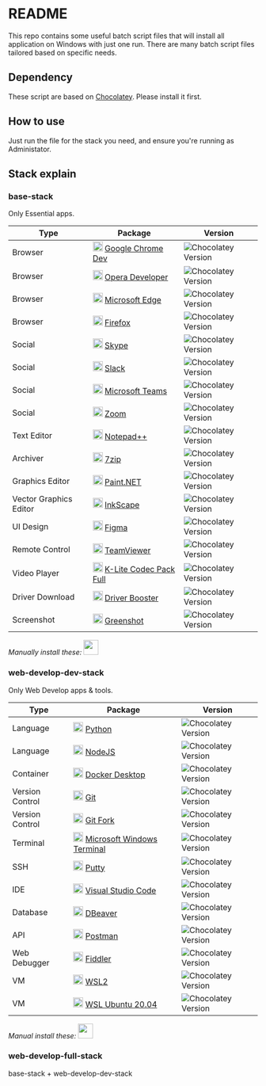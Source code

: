 # README
This repo contains some useful batch script files that will install all application on Windows with just one run. There are many batch script files tailored based on specific needs.

## Dependency
These script are based on [Chocolatey](https://chocolatey.org/). Please install it first.

## How to use
Just run the file for the stack you need, and ensure you're running as Administator.

## Stack explain
### base-stack
Only Essential apps.

| Type        | Package           | Version  |
| ------------- |-------------| -----|
| Browser | <img src="https://community.chocolatey.org/content/packageimages/GoogleChrome.Dev.27.0.1453.12.png" width="20"> [Google Chrome Dev](https://community.chocolatey.org/packages/GoogleChrome.Dev) | ![Chocolatey Version](https://img.shields.io/chocolatey/v/GoogleChrome.Dev) |
| Browser | <img src="https://community.chocolatey.org/content/packageimages/opera-developer.77.0.4051.0.png" width="20"> [Opera Developer](https://community.chocolatey.org/packages/opera-developer) | ![Chocolatey Version](https://img.shields.io/chocolatey/v/opera-developer) |
| Browser | <img src="https://community.chocolatey.org/content/packageimages/microsoft-edge.90.0.818.51.png" width="20"> [Microsoft Edge](https://community.chocolatey.org/packages/microsoft-edge) | ![Chocolatey Version](https://img.shields.io/chocolatey/v/microsoft-edge) |
| Browser | <img src="https://community.chocolatey.org/content/packageimages/Firefox.88.0.1.svg" width="20"> [Firefox](https://community.chocolatey.org/packages/Firefox) | ![Chocolatey Version](https://img.shields.io/chocolatey/v/firefox) |
| Social | <img src="https://community.chocolatey.org/content/packageimages/skype.8.71.0.49.png" width="20"> [Skype](https://community.chocolatey.org/packages/skype) | ![Chocolatey Version](https://img.shields.io/chocolatey/v/skype) |
| Social | <img src="https://community.chocolatey.org/content/packageimages/slack.4.16.1.png" width="20"> [Slack](https://community.chocolatey.org/packages/slack) | ![Chocolatey Version](https://img.shields.io/chocolatey/v/slack) |
| Social | <img src="https://community.chocolatey.org/content/packageimages/microsoft-teams.1.4.00.8872.png" width="20"> [Microsoft Teams](https://community.chocolatey.org/packages/microsoft-teams) | ![Chocolatey Version](https://img.shields.io/chocolatey/v/microsoft-teams) |
| Social | <img src="https://community.chocolatey.org/content/packageimages/zoom.5.6.5.823.png" width="20"> [Zoom](https://community.chocolatey.org/packages/zoom) | ![Chocolatey Version](https://img.shields.io/chocolatey/v/zoom) |
| Text Editor | <img src="https://community.chocolatey.org/content/packageimages/notepadplusplus.7.9.5.png" width="20"> [Notepad++](https://community.chocolatey.org/packages/notepadplusplus) | ![Chocolatey Version](https://img.shields.io/chocolatey/v/notepadplusplus) |
| Archiver | <img src="https://community.chocolatey.org/content/packageimages/7zip.19.0.svg" width="20"> [7zip](https://community.chocolatey.org/packages/7zip/19.0) | ![Chocolatey Version](https://img.shields.io/chocolatey/v/7zip) |
| Graphics Editor | <img src="https://community.chocolatey.org/content/packageimages/paint.net.4.2.16.png" width="20"> [Paint.NET](https://community.chocolatey.org/packages/paint.net) | ![Chocolatey Version](https://img.shields.io/chocolatey/v/paint.net) |
| Vector Graphics Editor | <img src="https://community.chocolatey.org/content/packageimages/InkScape.1.0.2.svg" width="20"> [InkScape](https://community.chocolatey.org/packages/inkscape) | ![Chocolatey Version](https://img.shields.io/chocolatey/v/InkScape) |
| UI Design | <img src="https://community.chocolatey.org/content/packageimages/figma.93.4.0.png" width="20"> [Figma](https://community.chocolatey.org/packages/figma) | ![Chocolatey Version](https://img.shields.io/chocolatey/v/figma) |
| Remote Control | <img src="https://community.chocolatey.org/content/packageimages/teamviewer9.9.0.38846.png" width="20"> [TeamViewer](https://community.chocolatey.org/packages/teamviewer9) | ![Chocolatey Version](https://img.shields.io/chocolatey/v/teamviewer9) |
| Video Player | <img src="https://community.chocolatey.org/content/packageimages/k-litecodecpackfull.16.1.2.png" width="20"> [K-Lite Codec Pack Full](https://community.chocolatey.org/packages/k-litecodecpackfull) | ![Chocolatey Version](https://img.shields.io/chocolatey/v/k-litecodecpackfull) |
| Driver Download | <img src="https://community.chocolatey.org/content/packageimages/driverbooster.8.4.0.432.png" width="20"> [Driver Booster](https://community.chocolatey.org/packages/driverbooster) | ![Chocolatey Version](https://img.shields.io/chocolatey/v/driverbooster) |
| Screenshot | <img src="https://community.chocolatey.org/content/packageimages/greenshot.1.2.10.6.png" width="20"> [Greenshot](https://community.chocolatey.org/packages/greenshot) | ![Chocolatey Version](https://img.shields.io/chocolatey/v/greenshot) |

*Manually install these:* <img src="https://raw.githubusercontent.com/lamquangminh/EVKey/master/docs/EVKeyLogo_240.PNG" width="30">

### web-develop-dev-stack
Only Web Develop apps & tools.

| Type        | Package           | Version  |
| ------------- |-------------| -----|
| Language | <img src="https://community.chocolatey.org/content/packageimages/python.3.9.5.svg" width="20"> [Python](https://community.chocolatey.org/packages/python/3.9.5) | ![Chocolatey Version](https://img.shields.io/chocolatey/v/python) |
| Language | <img src="https://community.chocolatey.org/content/packageimages/nodejs.16.1.0.png" width="20"> [NodeJS](https://community.chocolatey.org/packages/nodejs) | ![Chocolatey Version](https://img.shields.io/chocolatey/v/nodejs) |
| Container | <img src="https://community.chocolatey.org/content/packageimages/docker-desktop.3.3.3.png" width="20"> [Docker Desktop](https://community.chocolatey.org/packages/docker-desktop) | ![Chocolatey Version](https://img.shields.io/chocolatey/v/docker-desktop) |
| Version Control | <img src="https://community.chocolatey.org/content/packageimages/git.2.31.1.svg" width="20"> [Git](https://community.chocolatey.org/packages/git) | ![Chocolatey Version](https://img.shields.io/chocolatey/v/git) |
| Version Control | <img src="https://community.chocolatey.org/content/packageimages/git-fork.1.62.1.png" width="20"> [Git Fork](https://community.chocolatey.org/packages/git-fork) | ![Chocolatey Version](https://img.shields.io/chocolatey/v/git-fork) |
| Terminal | <img src="https://community.chocolatey.org/content/packageimages/microsoft-windows-terminal.1.7.1091.0.png" width="20"> [Microsoft Windows Terminal](https://community.chocolatey.org/packages/microsoft-windows-terminal/1.7.1091.0) | ![Chocolatey Version](https://img.shields.io/chocolatey/v/microsoft-windows-terminal) |
| SSH | <img src="https://community.chocolatey.org/content/packageimages/putty.0.75.png" width="20"> [Putty](https://community.chocolatey.org/packages/putty) | ![Chocolatey Version](https://img.shields.io/chocolatey/v/putty) |
| IDE | <img src="https://community.chocolatey.org/content/packageimages/vscode.1.56.2.png" width="20"> [Visual Studio Code](https://community.chocolatey.org/packages/vscode) | ![Chocolatey Version](https://img.shields.io/chocolatey/v/vscode) |
| Database | <img src="https://community.chocolatey.org/content/packageimages/dbeaver.21.0.4.png" width="20"> [DBeaver](https://community.chocolatey.org/packages/dbeaver) | ![Chocolatey Version](https://img.shields.io/chocolatey/v/dbeaver) |
| API | <img src="https://community.chocolatey.org/content/packageimages/postman.8.2.3.png" width="20"> [Postman](https://community.chocolatey.org/packages/postman) | ![Chocolatey Version](https://img.shields.io/chocolatey/v/postman) |
| Web Debugger | <img src="https://community.chocolatey.org/content/packageimages/fiddler.5.0.20204.45441.png" width="20"> [Fiddler](https://community.chocolatey.org/packages/fiddler) | ![Chocolatey Version](https://img.shields.io/chocolatey/v/fiddler) |
| VM | <img src="https://community.chocolatey.org/content/packageimages/wsl2.2.0.0.20210122.png" width="20"> [WSL2](https://community.chocolatey.org/packages/wsl2) | ![Chocolatey Version](https://img.shields.io/chocolatey/v/wsl2) |
| VM | <img src="https://community.chocolatey.org/content/packageimages/wsl-ubuntu-2004.20.4.0.20200912.png" width="20"> [WSL Ubuntu 20.04](wsl-ubuntu-2004) | ![Chocolatey Version](https://img.shields.io/chocolatey/v/wsl-ubuntu-2004) |

*Manual install these:* <img src="https://upload.wikimedia.org/wikipedia/commons/thumb/5/59/Visual_Studio_Icon_2019.svg/768px-Visual_Studio_Icon_2019.svg.png" width="30">

### web-develop-full-stack
base-stack + web-develop-dev-stack
